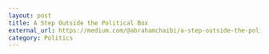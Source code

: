 ```yaml
---
layout: post
title: A Step Outside the Political Box
external_url: https://medium.com/@abrahamchaibi/a-step-outside-the-political-box-37a81c026068
category: Politics
---
```


